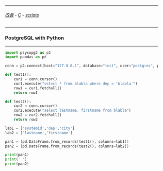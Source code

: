 
---

###### [改善](https://github.com/ttltrk/0C/blob/master/README.MD) - [C](https://github.com/ttltrk/PRG/blob/master/CODING.MD) - [scripts](https://github.com/ttltrk/PRG/blob/master/APPS.MD)

---

### PostgreSQL with Python

---

```python
import psycopg2 as p2
import pandas as pd

conn = p2.connect(host="127.0.0.1", database="test", user="postgres", password="***")

def test1():
    cur1 = conn.cursor()
    cur1.execute("select * from blabla where dep = 'blabla'")
    row1 = cur1.fetchall()
    return row1

def test2():
    cur2 = conn.cursor()
    cur2.execute("select lastname, firstname from blabla")
    row2 = cur2.fetchall()
    return row2

lab1 = ['systemid','dep','city']
lab2 = ['lastname','firstname']

pan1 = (pd.DataFrame.from_records(test1(), columns=lab1))
pan2 = (pd.DataFrame.from_records(test2(), columns=lab2))

print(pan1)
print(' ')
print(pan2)
```
